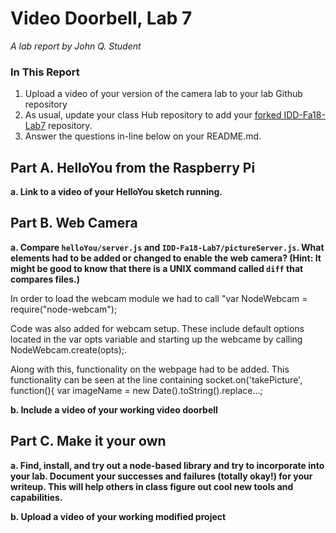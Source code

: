 # Video Doorbell, Lab 7

*A lab report by John Q. Student*

### In This Report

1. Upload a video of your version of the camera lab to your lab Github repository
1. As usual, update your class Hub repository to add your [forked IDD-Fa18-Lab7](/FAR-Lab/IDD-Fa18-Lab7) repository.
1. Answer the questions in-line below on your README.md.

## Part A. HelloYou from the Raspberry Pi

**a. Link to a video of your HelloYou sketch running.**

## Part B. Web Camera

**a. Compare `helloYou/server.js` and `IDD-Fa18-Lab7/pictureServer.js`. What elements had to be added or changed to enable the web camera? (Hint: It might be good to know that there is a UNIX command called `diff` that compares files.)**

In order to load the webcam module we had to call "var NodeWebcam = require("node-webcam");

Code was also added for webcam setup. These include default options located in the var opts variable and starting up the webcame by calling NodeWebcam.create(opts);.

Along with this, functionality on the webpage had to be added. This functionality can be seen at the line containing socket.on('takePicture', function(){ var imageName = new Date().toString().replace...;



**b. Include a video of your working video doorbell**

## Part C. Make it your own

**a. Find, install, and try out a node-based library and try to incorporate into your lab. Document your successes and failures (totally okay!) for your writeup. This will help others in class figure out cool new tools and capabilities.**

**b. Upload a video of your working modified project**
